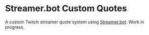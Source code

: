 # Streamer.bot Custom Quotes

A custom Twitch streamer quote system using [Streamer.bot](https://streamer.bot). Work in progress.
